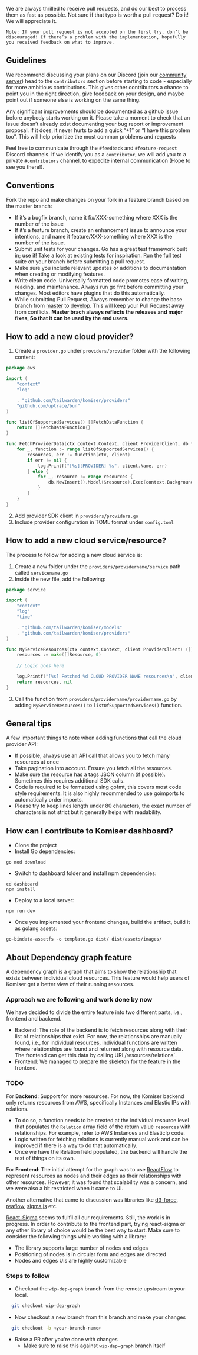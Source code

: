 We are always thrilled to receive pull requests, and do our best to process them as fast as possible. Not sure if that typo is worth a pull request? Do it! We will appreciate it.

`Note: If your pull request is not accepted on the first try, don’t be discouraged! If there’s a problem with the implementation, hopefully you received feedback on what to improve.`

## Guidelines 

We recommend discussing your plans on our Discord (join our <a href="https://discord.tailwarden.com">community server</a>) head to the `contributors` section before starting to code - especially for more ambitious contributions. This gives other contributors a chance to point you in the right direction, give feedback on your design, and maybe point out if someone else is working on the same thing.

Any significant improvements should be documented as a github issue before anybody starts working on it. Please take a moment to check that an issue doesn’t already exist documenting your bug report or improvement proposal. If it does, it never hurts to add a quick “+1” or “I have this problem too”. This will help prioritize the most common problems and requests

Feel free to communicate through the `#feedback` and `#feature-request` Discord channels. If we identify you as a `contributor`, we will add you to a private `#contributors` channel, to expedite internal communication (Hope to see you there!).

## Conventions

Fork the repo and make changes on your fork in a feature branch based on the master branch:

- If it’s a bugfix branch, name it fix/XXX-something where XXX is the number of the issue
- If it’s a feature branch, create an enhancement issue to announce your intentions, and name it feature/XXX-something where XXX is the number of the issue.
- Submit unit tests for your changes. Go has a great test framework built in; use it! Take a look at existing tests for inspiration. Run the full test suite on your branch before submitting a pull request.
- Make sure you include relevant updates or additions to documentation when creating or modifying features.
- Write clean code. Universally formatted code promotes ease of writing, reading, and maintenance. Always run go fmt before committing your changes. Most editors have plugins that do this automatically.
- While submitting Pull Request, Always remember to change the base branch from <a href="https://github.com/tailwarden/komiser/tree/master">master</a> to <a href="https://github.com/tailwarden/komiser/tree/develop">develop</a>. This will keep your Pull Request away from conflicts. **Master brach always reflects the releases and major fixes, So that it can be used by the end users.** 

## How to add a new cloud provider?

1. Create a `provider.go` under `providers/provider` folder with the following content:

```go
package aws

import (
	"context"
	"log"

	. "github.com/tailwarden/komiser/providers"
	"github.com/uptrace/bun"
)

func listOfSupportedServices() []FetchDataFunction {
	return []FetchDataFunction{}
}

func FetchProviderData(ctx context.Context, client ProviderClient, db *bun.DB) {
	for _, function := range listOfSupportedServices() {
		resources, err := function(ctx, client)
		if err != nil {
			log.Printf("[%s][PROVIDER] %s", client.Name, err)
		} else {
			for _, resource := range resources {
				db.NewInsert().Model(&resource).Exec(context.Background())
			}
		}
	}
}
```

2. Add provider SDK client in `providers/providers.go`
3. Include provider configuration in TOML format under `config.toml`

## How to add a new cloud service/resource?

The process to follow for adding a new cloud service is:

1. Create a new folder under the `providers/providername/service` path called `servicename.go`
2. Inside the new file, add the following:

```go
package service

import (
	"context"
	"log"
	"time"

	. "github.com/tailwarden/komiser/models"
	. "github.com/tailwarden/komiser/providers"
)

func MyServiceResources(ctx context.Context, client ProviderClient) ([]Resource, error) {
	resources := make([]Resource, 0)
	
    // Logic goes here

	log.Printf("[%s] Fetched %d CLOUD PROVIDER NAME resources\n", client.Name, len(resources))
	return resources, nil
}
```

3. Call the function from `providers/providername/providername.go` by adding `MyServiceResources()` to `listOfSupportedServices()` function.

## General tips

A few important things to note when adding functions that call the cloud provider API:

- If possible, always use an API call that allows you to fetch many resources at once
- Take pagination into account. Ensure you fetch all the resources.
- Make sure the resource has a tags JSON column (if possible). Sometimes this requires additional SDK calls.
- Code is required to be formatted using gofmt, this covers most code style requirements. It is also highly recommended to use goimports to automatically order imports.
- Please try to keep lines length under 80 characters, the exact number of characters is not strict but it generally helps with readability.

## How can I contribute to Komiser dashboard?

* Clone the project
* Install Go dependencies:

```
go mod download
```

* Switch to dashboard folder and install npm dependencies:

```
cd dashboard
npm install
```

* Deploy to a local server:

```
npm run dev
```

* Once you implemented your frontend changes, build the artifact, build it as golang assets:

```
go-bindata-assetfs -o template.go dist/ dist/assets/images/
```

## About Dependency graph feature

A dependency graph is a graph that aims to show the relationship that exists between individual cloud resources. This feature would help users of Komiser get a better view of their running resources.

### Approach we are following and work done by now

We have decided to divide the entire feature into two different parts, i.e., frontend and backend.

- Backend: The role of the backend is to fetch resources along with their list of relationships that exist. For now, the relationships are manually found, i.e., for individual resources, individual functions are written where relationships are found and returned along with resource data. The frontend can get this data by calling URL/resources/relations`.
- Frontend: We managed to prepare the skeleton for the feature in the frontend.

### TODO 

For **Backend**:
Support for more resources. For now, the Komiser backend only returns resources from AWS, specifically Instances and Elastic IPs with relations.
- To do so, a function needs to be created at the individual resource level that populates the `Relation` array field of the return value `resources` with relationships. For example, refer to AWS Instances and ElasticIp code.
- Logic written for fetching relations is currently manual work and can be improved if there is a way to do that automatically.
- Once we have the Relation field populated, the backend will handle the rest of things on its own.

For **Frontend**:
The initial attempt for the graph was to use [ReactFlow](https://reactflow.dev/docs/quickstart/) to represent resources as nodes and their edges as their relationships with other resources. However, it was found that scalability was a concern, and we were also a bit restricted when it came to UI.

Another alternative that came to discussion was libraries like [d3-force](https://github.com/d3/d3-force), [reaflow](https://github.com/reaviz/reaflow), [sigma js](https://github.com/jacomyal/sigma.js) etc. 

[React-Sigma](https://github.com/sim51/react-sigma) seems to fulfil all our requirements. Still, the work is in progress. In order to contribute to the frontend part, trying react-sigma or any other library of choice would be the best way to start. Make sure to consider the following things while working with a library:

- The library supports large number of nodes and edges
- Positioning of nodes is in circular form and edges are directed
- Nodes and edges UIs are highly customizable

### Steps to follow 

- Checkout the `wip-dep-graph` branch from the remote upstream to your local.

```sh
  git checkout wip-dep-graph
```

- Now checkout a new branch from this branch and make your changes

```sh
  git checkout -b <your-branch-name>
```

- Raise a PR after you're done with changes
  - Make sure to raise this against `wip-dep-graph` branch itself
